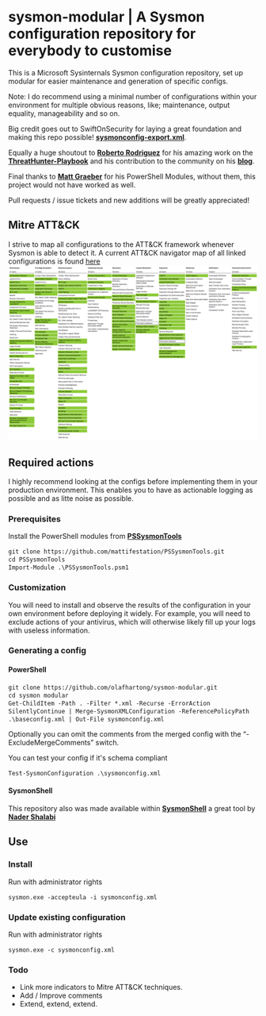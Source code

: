 # sysmon-modular | A Sysmon configuration repository for everybody to customise #

This is a Microsoft Sysinternals Sysmon configuration repository, set up modular for easier maintenance and generation of specific configs.

Note:
I do recommend using a minimal number of configurations within your environment for multiple obvious reasons, like; maintenance, output equality, manageability and so on.

Big credit goes out to SwiftOnSecurity for laying a great foundation and making this repo possible!
**[sysmonconfig-export.xml](https://github.com/SwiftOnSecurity/sysmon-config/blob/master/sysmonconfig-export.xml)**.

Equally a huge shoutout to **[Roberto Rodriguez](https://twitter.com/cyb3rward0g)** for his amazing work on the **[ThreatHunter-Playbook](https://github.com/Cyb3rWard0g/ThreatHunter-Playbook.git)** and his contribution to the community on his **[blog](https://cyberwardog.blogspot.nl)**.

Final thanks to **[Matt Graeber](https://twitter.com/mattifestation)** for his PowerShell Modules, without them, this project would not have worked as well.

Pull requests / issue tickets and new additions will be greatly appreciated!

## Mitre ATT&CK
I strive to map all configurations to the ATT&CK framework whenever Sysmon is able to detect it.
A current ATT&CK navigator map of all linked configurations is found [here](attack_matrix/Sysmon-modular.json)
![Mapping](attack_matrix/sysmon-modular.png)

## Required actions ##
I highly recommend looking at the configs before implementing them in your production environment. This enables you to have as actionable logging as possible and as litte noise as possible.

### Prerequisites ###
Install the PowerShell modules from **[PSSysmonTools](https://github.com/mattifestation/PSSysmonTools)**

~~~~
git clone https://github.com/mattifestation/PSSysmonTools.git
cd PSSysmonTools
Import-Module .\PSSysmonTools.psm1
~~~~

### Customization ###
You will need to install and observe the results of the configuration in your own environment before deploying it widely.
For example, you will need to exclude actions of your antivirus, which will otherwise likely fill up your logs with useless information.

### Generating a config ###
#### PowerShell ####
~~~~
git clone https://github.com/olafhartong/sysmon-modular.git
cd sysmon modular
Get-ChildItem -Path . -Filter *.xml -Recurse -ErrorAction SilentlyContinue | Merge-SysmonXMLConfiguration -ReferencePolicyPath .\baseconfig.xml | Out-File sysmonconfig.xml
~~~~
Optionally you can omit the comments from the merged config with the “-ExcludeMergeComments” switch.

You can test your config if it's schema compliant
~~~~
Test-SysmonConfiguration .\sysmonconfig.xml
~~~~

#### SysmonShell ####
This repository also was made available within **[SysmonShell](https://github.com/nshalabi/SysmonTools)** a great tool by **[Nader Shalabi](https://twitter.com/nader_shalabi)**


## Use ##
### Install ###
Run with administrator rights
~~~~
sysmon.exe -accepteula -i sysmonconfig.xml
~~~~

### Update existing configuration ###
Run with administrator rights
~~~~
sysmon.exe -c sysmonconfig.xml
~~~~

### Todo ###
- Link more indicators to Mitre ATT&CK techniques.
- Add / Improve comments
- Extend, extend, extend.
